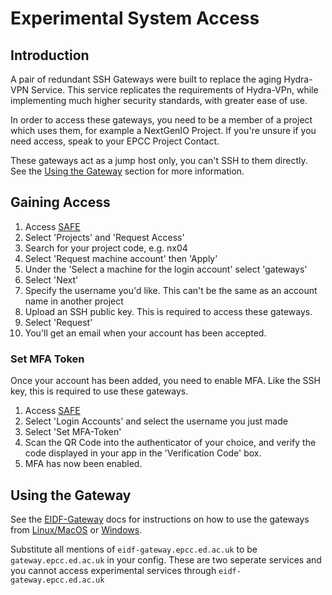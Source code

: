 # Experimental System Access

## Introduction

A pair of redundant SSH Gateways were built to replace the aging Hydra-VPN Service. This service replicates the requirements of Hydra-VPn, while implementing much higher security standards, with greater ease of use.

In order to access these gateways, you need to be a member of a project which uses them, for example a NextGenIO Project. If you're unsure if you need access, speak to your EPCC Project Contact. 

These gateways act as a jump host only, you can't SSH to them directly. See the [Using the Gateway](#using-the-gateway) section for more information.

## Gaining Access

1. Access [SAFE](https://safe.epcc.ed.ac.uk)
1. Select 'Projects' and 'Request Access'
1. Search for your project code, e.g. nx04
1. Select 'Request machine account' then 'Apply'
1. Under the 'Select a machine for the login account' select 'gateways'
1. Select 'Next'
1. Specify the username you'd like. This can't be the same as an account name in another project
1. Upload an SSH public key. This is required to access these gateways.
1. Select 'Request'
1. You'll get an email when your account has been accepted.

### Set MFA Token

Once your account has been added, you need to enable MFA. Like the SSH key, this is required to use these gateways.

1. Access [SAFE](https://safe.epcc.ed.ac.uk)
1. Select 'Login Accounts' and select the username you just made
1. Select 'Set MFA-Token'
1. Scan the QR Code into the authenticator of your choice, and verify the code displayed in your app in the 'Verification Code' box.
1. MFA has now been enabled.

## Using the Gateway

See the [EIDF-Gateway](../../access/ssh.md) docs for instructions on how to use the gateways from [Linux/MacOS](../../access/ssh.md#accessing-from-macoslinux) or [Windows](../../access/ssh.md#accessing-from-windows). 

Substitute all mentions of `eidf-gateway.epcc.ed.ac.uk` to be `gateway.epcc.ed.ac.uk` in your config. These are two seperate services and you cannot access experimental services through `eidf-gateway.epcc.ed.ac.uk`
